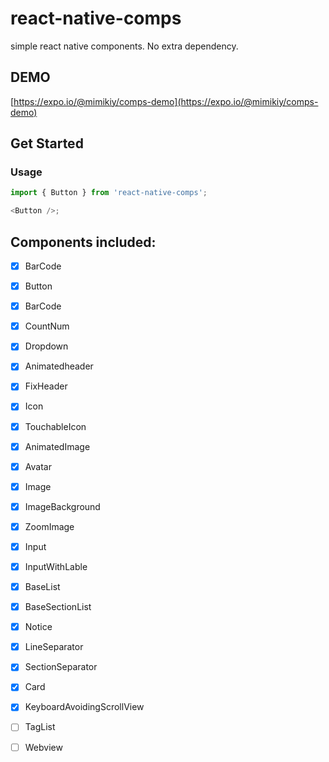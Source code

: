 # react-native-comps
simple react native components.
No extra dependency.

## DEMO
[https://expo.io/@mimikiy/comps-demo](https://expo.io/@mimikiy/comps-demo)

## Get Started

### Usage

```js
import { Button } from 'react-native-comps';

<Button />;
```

## Components included:

* [x] BarCode
* [x] Button
* [x] BarCode
* [x] CountNum
* [x] Dropdown
* [x] Animatedheader
* [x] FixHeader
* [x] Icon
* [x] TouchableIcon
* [x] AnimatedImage
* [x] Avatar
* [x] Image
* [x] ImageBackground
* [x] ZoomImage
* [x] Input
* [x] InputWithLable
* [x] BaseList
* [x] BaseSectionList
* [x] Notice
* [x] LineSeparator
* [x] SectionSeparator
* [x] Card
* [x] KeyboardAvoidingScrollView
* [ ] TagList
* [ ] Webview



